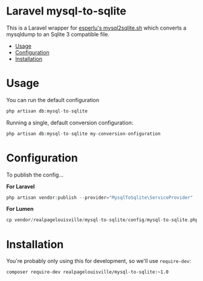 # Laravel mysql-to-sqlite

This is a Laravel wrapper for [esperlu's mysql2sqlite.sh](https://gist.github.com/esperlu/943776) which converts a mysqldump to an Sqlite 3 compatible file.

* [Usage](#usage)
* [Configuration](#configuration)
* [Installation](#installation)

# Usage

You can run the default configuration

```php
php artisan db:mysql-to-sqlite
```

Running a single, default conversion configuration:

```php
php artisan db:mysql-to-sqlite my-conversion-onfiguration
```

# Configuration

To publish the config...

**For Laravel**

```php
php artisan vendor:publish --provider="MysqlToSqlite\ServiceProvider"
```

**For Lumen**

```php
cp vendor/realpagelouisville/mysql-to-sqlite/config/mysql-to-sqlite.php config/mysql-to-sqlite.php
```

# Installation

You're probably only using this for development, so we'll use `require-dev`:

```
composer require-dev realpagelouisville/mysql-to-sqlite:~1.0
```
